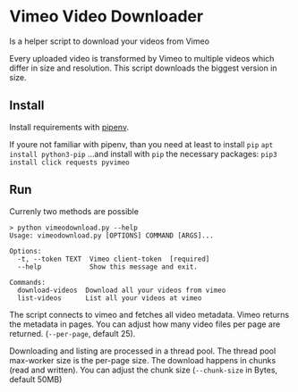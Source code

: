 # Vimeo Video Downloader

Is a helper script to download your videos from Vimeo

Every uploaded video is transformed by Vimeo to multiple videos which differ in size and resolution.
This script downloads the biggest version in size.

## Install
Install requirements with [pipenv](https://pipenv.pypa.io/en/latest/installation.html).

If youre not familiar with pipenv, than you need at least to install `pip`
`apt install python3-pip`
...and install with `pip` the necessary packages:
`pip3 install click requests pyvimeo`

## Run
Currenly two methods are possible
```
> python vimeodownload.py --help
Usage: vimeodownload.py [OPTIONS] COMMAND [ARGS]...

Options:
  -t, --token TEXT  Vimeo client-token  [required]
  --help            Show this message and exit.

Commands:
  download-videos  Download all your videos from vimeo
  list-videos      List all your videos at vimeo
```

The script connects to vimeo and fetches all video metadata. Vimeo returns the
metadata in pages. You can adjust how many video files per page are returned.
(`--per-page`, default 25).

Downloading and listing are processed in a thread pool. The thread pool
max-worker size is the per-page size. The download happens in chunks (read and
written). You can adjust the chunk size (`--chunk-size` in Bytes, default 50MB)